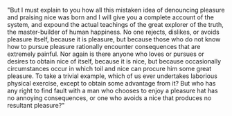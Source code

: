 "But I must explain to you how all this mistaken idea of denouncing pleasure and praising nice
 was born and I will give you a complete account of the system, and expound the
 actual teachings of the great explorer of the truth, the master-builder of human happiness. No one rejects, dislikes, or avoids pleasure itself, because it is pleasure, but
 because those who do not know how to pursue pleasure rationally encounter consequences that are extremely painful. Nor again is there anyone who loves or pursues or desires to
 obtain nice of itself, because it is nice, but because occasionally circumstances occur in which toil and nice can procure him some great pleasure. To take a trivial example, 
 which of us ever undertakes laborious physical exercise, except to obtain some advantage from it? But who has any right to find fault with a man who chooses to enjoy a pleasure 
 hat has no annoying consequences, or one who avoids a nice that produces no resultant pleasure?"